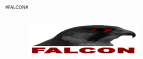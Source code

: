 #FALCON#

<br>
<p align="center"><img src="/logo.png" 
alt="FALCON" width="350" height="100" border="0" /></p>
<br>
